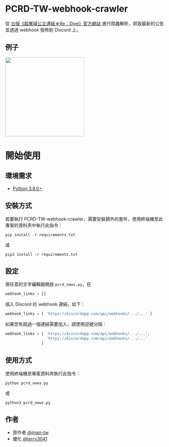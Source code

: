 # PCRD-TW-webhook-crawler
從 [台版《超異域公主連結☆Re：Dive》官方網站](http://www.princessconnect.so-net.tw/news) 進行爬蟲解析，抓取最新的公告並透過 webhook 發佈到 Discord 上。

## 例子
<img src="https://i.imgur.com/Yvwwpz2.png" width="250">

# 開始使用
## 環境需求
- [Python 3.8.0+](https://www.python.org/)

## 安裝方式
若要執行 PCRD-TW-webhook-crawler，需要安裝額外的套件，使用終端機至此專案的資料夾中執行此指令：

```
pip install -r requirements.txt
```
或
```
pip3 install -r requirements.txt
```

## 設定
用任意的文字編輯器開啟 `pcrd_news.py`，在
```py
webhook_links = []
```
插入 Discord 的 webhook 連結，如下：
```py
webhook_links = [ 'https://discordapp.com/api/webhooks/.../...' ]
```
如果您有超過一個連結需要加入，請使用逗號分隔：
```py
webhook_links = [ 'https://discordapp.com/api/webhooks/.../...',
                  'https://discordapp.com/api/webhooks/.../...'
                ]
```

## 使用方式
使用終端機至專案資料夾執行此指令：
```
python pcrd_news.py
```
或
```
python3 pcrd_news.py
```

## 作者
- 原作者 [@jinan-tw](https://github.com/jinan-tw)
- 優化 [@terry3041](https://github.com/terry3041)
